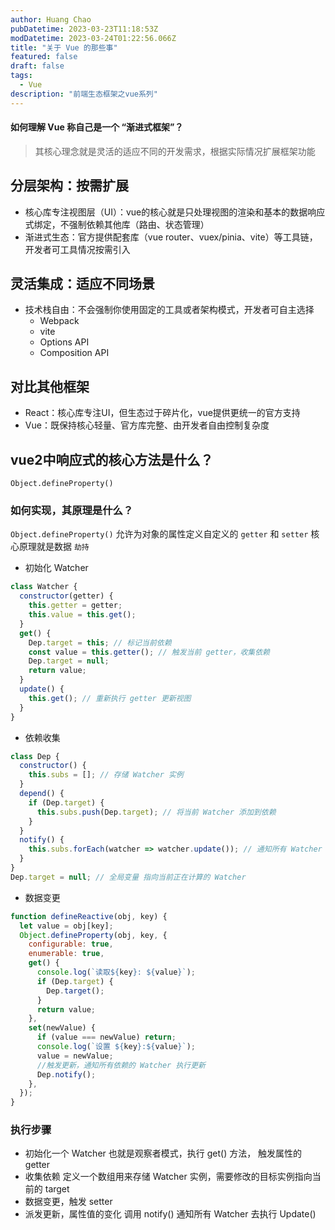 ```yaml
---
author: Huang Chao
pubDatetime: 2023-03-23T11:18:53Z
modDatetime: 2023-03-24T01:22:56.066Z
title: "关于 Vue 的那些事"
featured: false
draft: false
tags:
  - Vue
description: "前端生态框架之vue系列"
---
```


#### 如何理解 Vue 称自己是一个 “渐进式框架”？

> 其核心理念就是灵活的适应不同的开发需求，根据实际情况扩展框架功能

## 分层架构：按需扩展

- 核心库专注视图层（UI）：vue的核心就是只处理视图的渲染和基本的数据响应式绑定，不强制依赖其他库（路由、状态管理）
- 渐进式生态：官方提供配套库（vue router、vuex/pinia、vite）等工具链，开发者可工具情况按需引入

## 灵活集成：适应不同场景

- 技术栈自由：不会强制你使用固定的工具或者架构模式，开发者可自主选择
  - Webpack
  - vite
  - Options API
  - Composition API

## 对比其他框架

- React：核心库专注UI，但生态过于碎片化，vue提供更统一的官方支持
- Vue：既保持核心轻量、官方库完整、由开发者自由控制复杂度

## vue2中响应式的核心方法是什么？

`Object.defineProperty()`

### 如何实现，其原理是什么？

`Object.defineProperty()` 允许为对象的属性定义自定义的 `getter` 和 `setter` 核心原理就是数据 `劫持`

- 初始化 Watcher

```js
class Watcher {
  constructor(getter) {
    this.getter = getter;
    this.value = this.get();
  }
  get() {
    Dep.target = this; // 标记当前依赖
    const value = this.getter(); // 触发当前 getter，收集依赖
    Dep.target = null;
    return value;
  }
  update() {
    this.get(); // 重新执行 getter 更新视图
  }
}
```

- 依赖收集

```js
class Dep {
  constructor() {
    this.subs = []; // 存储 Watcher 实例
  }
  depend() {
    if (Dep.target) {
      this.subs.push(Dep.target); // 将当前 Watcher 添加到依赖
    }
  }
  notify() {
    this.subs.forEach(watcher => watcher.update()); // 通知所有 Watcher 更新
  }
}
Dep.target = null; // 全局变量 指向当前正在计算的 Watcher
```

- 数据变更

```js
function defineReactive(obj, key) {
  let value = obj[key];
  Object.defineProperty(obj, key, {
    configurable: true,
    enumerable: true,
    get() {
      console.log(`读取${key}: ${value}`);
      if (Dep.target) {
        Dep.target();
      }
      return value;
    },
    set(newValue) {
      if (value === newValue) return;
      console.log(`设置 ${key}:${value}`);
      value = newValue;
      //触发更新，通知所有依赖的 Watcher 执行更新
      Dep.notify();
    },
  });
}
```

### 执行步骤

- 初始化一个 Watcher 也就是观察者模式，执行 get() 方法， 触发属性的 getter
- 收集依赖 定义一个数组用来存储 Watcher 实例，需要修改的目标实例指向当前的 target
- 数据变更，触发 setter
- 派发更新，属性值的变化 调用 notify() 通知所有 Watcher 去执行 Update()
